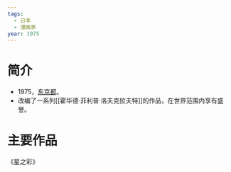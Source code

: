 ```yaml
---
tags:
  - 日本
  - 漫画家
year: 1975
---
```

# 简介

- 1975，[东京都](东京都.md)。
- 改编了一系列[[霍华德·菲利普·洛夫克拉夫特]]的作品，在世界范围内享有盛誉。
# 主要作品

《星之彩》
